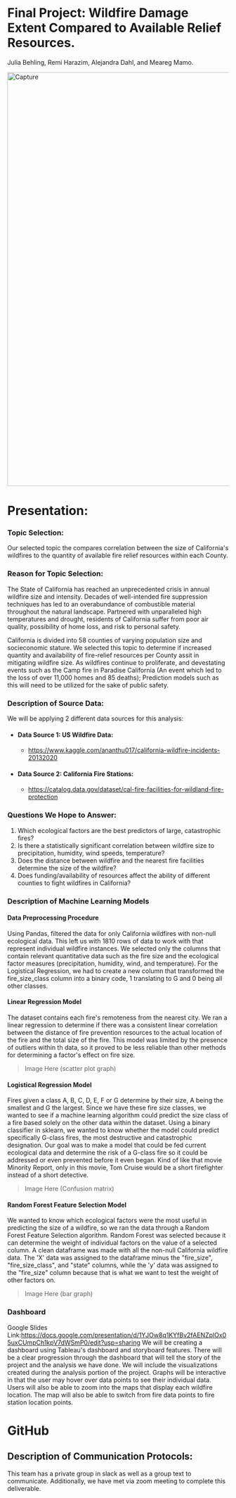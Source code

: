 # Final Project: Wildfire Damage Extent Compared to Available Relief Resources. 
  Julia Behling, Remi Harazim, Alejandra Dahl, and Meareg Mamo.

<img width="941" alt="Capture" src="https://user-images.githubusercontent.com/90812456/152652437-a6ec29f5-b687-4943-b34b-613e16e51cd3.PNG">

# Presentation:
### Topic Selection:
Our selected topic the compares correlation between the size of California's wildfires to the quantity of available fire relief resources within each County. 

### Reason for Topic Selection:
The State of California has reached an unprecedented crisis in annual wildfire size and intensity. Decades of well-intended fire suppression techniques has led to an overabundance of combustible material throughout the natural landscape. Partnered with unparalleled high temperatures and drought, residents of California suffer from poor air quality, possibility of home loss, and risk to personal safety.  

California is divided into 58 counties of varying population size and socieconomic stature. We selected this topic to determine if increased quantity and availability of fire-relief resources per County assit in mitigating wildfire size. As wildfires continue to proliferate, and devestating events such as the Camp fire in Paradise California (An event which led to the loss of over 11,000 homes and 85 deaths); Prediction models such as this will need to be utilized for the sake of public safety.

### Description of Source Data:
We will be applying 2 different data sources for this analysis:

* #### Data Source 1: US Wildfire Data:
  * https://www.kaggle.com/ananthu017/california-wildfire-incidents-20132020
* #### Data Source 2: California Fire Stations:
  *   https://catalog.data.gov/dataset/cal-fire-facilities-for-wildland-fire-protection

### Questions We Hope to Answer:
1.	Which ecological factors are the best predictors of large, catastrophic fires?
2.	Is there a statistically significant correlation between wildfire size to precipitation, humidity, wind speeds, temperature? 
3.	Does the distance between wildfire and the nearest fire facilities determine the size of the wildfire?
4.	Does funding/availability of resources affect the ability of different counties to fight wildfires in California?
### Description of Machine Learning Models
#### Data Preprocessing Procedure
Using Pandas, filtered the data for only California wildfires with non-null ecological data. This left us with 1810 rows of data to work with that represent individual wildfire instances. We selected only the columns that contain relevant quantitative data such as  the fire size and the ecological factor measures (precipitation, humidity, wind, and temperature). For the Logistical Regression, we had to create a new column that transformed the fire_size_class column into a binary code, 1 translating to G and 0 being all other classes. 
#### Linear Regression Model
The dataset contains each fire's remoteness from the nearest city. We ran a linear regression to determine if there was a consistent linear correlation between the distance of fire prevention resources to the actual location of the fire and the total size of the fire. This model was limited by the presence of outliers within th data, so it proved to be less reliable than other methods for determining a factor's effect on fire size. 

>Image Here (scatter plot graph)

#### Logistical Regression Model
Fires given a class A, B, C, D, E, F or G determine by their size, A being the smallest and G the largest. Since we have these fire size classes, we wanted to see if a machine learning algorithm could predict the size class of a fire based solely on the other data within the dataset. Using a binary classifier in sklearn, we wanted to know whether the model could predict specifically G-class fires, the most destructive and catastrophic designation. Our goal was to make a model that could be fed current ecological data and determine the risk of a G-class fire so it could be addressed or even prevented before it even began. Kind of like that movie Minority Report, only in this movie, Tom Cruise would be a short firefighter instead of a short detective.

>Image Here (Confusion matrix)

#### Random Forest Feature Selection Model
We wanted to know which ecological factors were the most useful in predicting the size of a wildfire, so we ran the data through a Random Forest Feature Selection algorithm. Random Forest was selected because it can determine the weight of individual factors on the value of a selected column. A clean dataframe was made with all the non-null California wildfire data. The 'X' data was assigned to the dataframe minus the "fire_size", "fire_size_class", and "state" columns, while the 'y' data was assigned to the "fire_size" column because that is what we want to test the weight of other factors on. 

>Image Here (bar graph)

### Dashboard
Google Slides Link:https://docs.google.com/presentation/d/1YJOw8q1KYfBv2fAENZplOx05uxCUmpCh1kpV7dWSmP0/edit?usp=sharing
We will be creating a dashboard using Tableau's dashboard and storyboard features. There will be a clear progression through the dashboard that will tell the story of the project and the analysis we have done. We will include the visualizations created during the analysis portion of the project. Graphs will be interactive in that the user may hover over data points to see their individual data. Users will also be able to zoom into the maps that display each wildfire location. The map will also be able to switch from fire data points to fire station location points. 

# GitHub
## Description of Communication Protocols:
This team has a private group in slack as well as a group text to communicate. Additionally, we have met via zoom meeting to complete this deliverable. 
